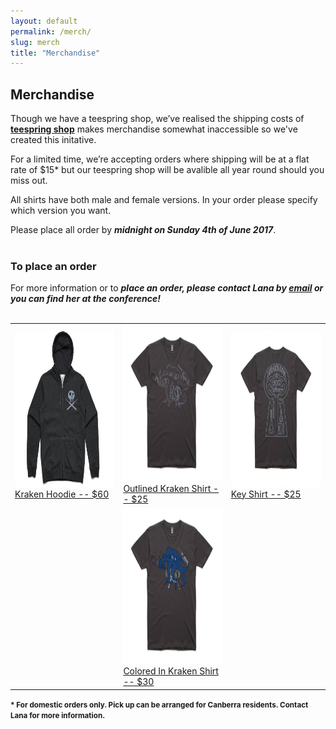 ```yaml
---
layout: default
permalink: /merch/
slug: merch
title: "Merchandise"
---
```


## Merchandise

Though we have a teespring shop, we’ve realised the shipping costs of **[teespring shop](https://teespring.com/stores/ozlockcon)** makes merchandise somewhat inaccessible so we've created this initative.

For a limited time, we’re accepting orders where shipping will be at a flat rate of $15* but our teespring shop will be avalible all year round should you miss out.

All shirts have both male and female versions.  In your order please specify which version you want.

Please place all order by ***midnight on Sunday 4th of June 2017***.
<br /> <br />

### To place an order
For more information or to ***place an order, please contact Lana by [email](mailto:alannahguo@gmail.com) or you can find her at the conference!***
<br /> <br />


| | | |
| :------------- | :------------- | :------------- |
| <img src="/images/merch/hoodie_front.png" alt="Front of the Hoodie" height = "250" /> <a href="/merch/hoodie"> <br /> Kraken Hoodie -- $60 </a> |  <img src="/images/merch/out_krack_front.png" alt="Outlined Kraken" height = "250" /> <a href="/merch/outkrackshirt">  <br /> Outlined Kraken Shirt -- $25 </a>       | <img src="/images/merch/key_back.png" alt="Key Shirt" height = "250" /> <br /> <a href="/merch/keyshirt"> Key Shirt -- $25 </a> |
| | <img src="/images/merch/fill_krack_front.png" alt="Filled In Kraken" height = "250" />  <br /> <a href="/merch/fillkrackshirt"> Colored In Kraken Shirt -- $30 </a> | |



<small> <b>* For domestic orders only.  Pick up can be arranged for Canberra residents.  Contact Lana for more information. </b> </small>
